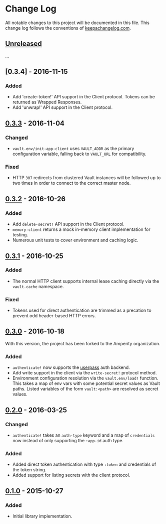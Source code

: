 Change Log
==========

All notable changes to this project will be documented in this file.
This change log follows the conventions of [keepachangelog.com](http://keepachangelog.com/).

## [Unreleased]

...

## [0.3.4] - 2016-11-15

### Added
- Add 'create-token!' API support in the Client protocol.  Tokens can be returned as Wrapped Responses.
- Add 'unwrap!' API support in the Client protocol.

## [0.3.3] - 2016-11-04

### Changed
- `vault.env/init-app-client` uses `VAULT_ADDR` as the primary configuration
  variable, falling back to `VAULT_URL` for compatibility.

### Fixed
- HTTP `307` redirects from clustered Vault instances will be followed up to two
  times in order to connect to the correct master node.

## [0.3.2] - 2016-10-26

### Added
- Add `delete-secret!` API support in the Client protocol.
- `memory-client` returns a mock in-memory client implementation for testing.
- Numerous unit tests to cover environment and caching logic.

## [0.3.1] - 2016-10-25

### Added
- The normal HTTP client supports internal lease caching directly via the
  `vault.cache` namespace.

### Fixed
- Tokens used for direct authentication are trimmed as a precation to prevent
  odd header-based HTTP errors.

## [0.3.0] - 2016-10-18

With this version, the project has been forked to the Amperity organization.

### Added
- `authenticate!` now supports the
  [userpass](https://www.vaultproject.io/docs/auth/userpass.html) auth backend.
- Add write support in the client via the `write-secret!` protocol method.
- Environment configuration resolution via the `vault.env/load!` function. This
  takes a map of env vars with some potential secret values as Vault paths.
  Listed variables of the form `vault:<path>` are resolved as secret values.

## [0.2.0] - 2016-03-25

### Changed
- `authenticate!` takes an `auth-type` keyword and a map of `credentials` now
  instead of only supporting the `:app-id` auth type.

### Added
- Added direct token authentication with type `:token` and credentials of the
  token string.
- Added support for listing secrets with the client protocol.

## [0.1.0] - 2015-10-27
### Added
- Initial library implementation.

[Unreleased]: https://github.com/amperity/vault-clj/compare/0.3.3...HEAD
[0.3.3]: https://github.com/amperity/vault-clj/compare/0.3.2...0.3.3
[0.3.2]: https://github.com/amperity/vault-clj/compare/0.3.1...0.3.2
[0.3.1]: https://github.com/amperity/vault-clj/compare/0.3.0...0.3.1
[0.3.0]: https://github.com/amperity/vault-clj/compare/0.2.0...0.3.0
[0.2.0]: https://github.com/amperity/vault-clj/compare/0.1.0...0.2.0
[0.1.0]: https://github.com/amperity/vault-clj/releases/tag/0.1.0
